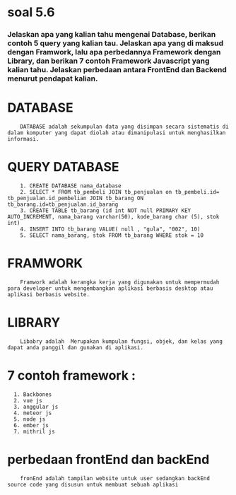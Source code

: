 # soal 5.6

### Jelaskan apa yang kalian tahu mengenai Database, berikan contoh 5 query yang kalian tau. Jelaskan apa yang di maksud dengan Framwork, lalu apa perbedannya Framework dengan Library, dan berikan 7 contoh Framework Javascript yang kalian tahu. Jelaskan perbedaan antara FrontEnd dan Backend menurut pendapat kalian.

# DATABASE
        DATABASE adalah sekumpulan data yang disimpan secara sistematis di dalam komputer yang dapat diolah atau dimanipulasi untuk menghasilkan informasi.


# QUERY DATABASE

        1. CREATE DATABASE nama_database
        2. SELECT * FROM tb_pembeli JOIN tb_penjualan on tb_pembeli.id= tb_penjualan.id_pembelian JOIN tb_barang ON tb_barang.id=tb_penjualan.id_barang
        3. CREATE TABLE tb_barang (id int NOT null PRIMARY KEY AUTO_INCREMENT, nama_barang varchar(50), kode_barang char (5), stok int)
        4. INSERT INTO tb_barang VALUE( null , "gula", "002", 10)
        5. SELECT nama_barang, stok FROM tb_barang WHERE stok = 10

# FRAMWORK 

        Framwork adalah kerangka kerja yang digunakan untuk mempermudah para developer untuk mengembangkan aplikasi berbasis desktop atau aplikasi berbasis website.

# LIBRARY 
        Libabry adalah  Merupakan kumpulan fungsi, objek, dan kelas yang dapat anda panggil dan gunakan di aplikasi.

# 7 contoh framework :

      1. Backbones
      2. vue js
      3. anggular js
      4. meteor js
      5. node js
      6. ember js
      7. mithril js

# perbedaan frontEnd dan backEnd

        fronEnd adalah tampilan website untuk user sedangkan backEnd source code yang disusun untuk membuat sebuah aplikasi